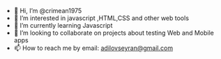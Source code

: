- 👋 Hi, I’m @crimean1975
- 👀 I’m interested in javascript ,HTML,CSS and other web tools
- 🌱 I’m currently learning Javascript
- 💞️ I’m looking to collaborate on projects about testing Web and Mobile apps
- 📫 How to reach me by email: adilovseyran@gmail.com

<!---
crimean1975/crimean1975 is a ✨ special ✨ repository because its `README.md` (this file) appears on your GitHub profile.
You can click the Preview link to take a look at your changes.
--->
